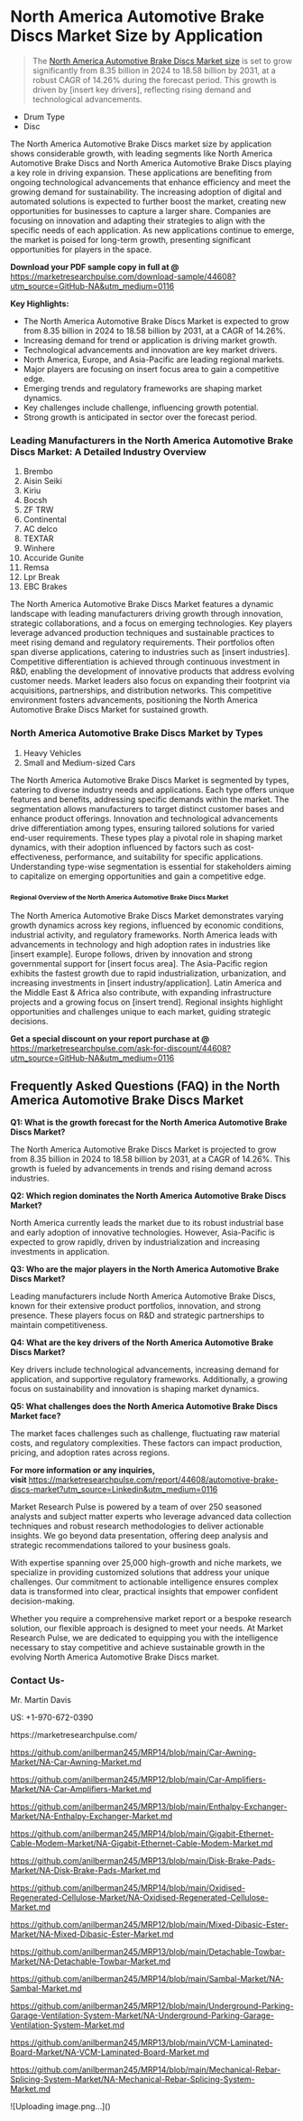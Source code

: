 <h1>North America Automotive Brake Discs Market&nbsp;Size by Application</h1><blockquote><p>The <a href="https://marketresearchpulse.com/download-sample/44608?utm_source=GitHub-NA&amp;utm_medium=0116">North America Automotive Brake Discs Market size</a> is set to grow significantly from 8.35 billion in 2024 to 18.58 billion by 2031, at a robust CAGR of 14.26% during the forecast period. This growth is driven by [insert key drivers], reflecting rising demand and technological advancements.</p></blockquote><ul><li>Drum Type<li> Disc</li></ul><p>The North America Automotive Brake Discs market size by application shows considerable growth, with leading segments like North America Automotive Brake Discs and North America Automotive Brake Discs playing a key role in driving expansion. These applications are benefiting from ongoing technological advancements that enhance efficiency and meet the growing demand for sustainability. The increasing adoption of digital and automated solutions is expected to further boost the market, creating new opportunities for businesses to capture a larger share. Companies are focusing on innovation and adapting their strategies to align with the specific needs of each application. As new applications continue to emerge, the market is poised for long-term growth, presenting significant opportunities for players in the space.</p><p><strong>Download your PDF sample copy in full at @ </strong><a href="https://marketresearchpulse.com/download-sample/44608?utm_source=GitHub-NA&amp;utm_medium=0116">https://marketresearchpulse.com/download-sample/44608?utm_source=GitHub-NA&amp;utm_medium=0116</a></p><p><strong>Key Highlights: </strong></p><ul><li>The North America Automotive Brake Discs Market is expected to grow from 8.35 billion in 2024 to 18.58 billion by 2031, at a CAGR of 14.26%.</li><li>Increasing demand for trend or application is driving market growth.</li><li>Technological advancements and innovation are key market drivers.</li><li>North America, Europe, and Asia-Pacific are leading regional markets.</li><li>Major players are focusing on insert focus area to gain a competitive edge.</li><li>Emerging trends and regulatory frameworks are shaping market dynamics.</li><li>Key challenges include challenge, influencing growth potential.</li><li>Strong growth is anticipated in sector over the forecast period.</li></ul><h3>Leading Manufacturers in the North America Automotive Brake Discs Market: A Detailed Industry Overview</h3><ol><li>Brembo</li><li>Aisin Seiki</li><li>Kiriu</li><li>Bocsh</li><li>ZF TRW</li><li>Continental</li><li>AC delco</li><li>TEXTAR</li><li>Winhere</li><li>Accuride Gunite</li><li>Remsa</li><li>Lpr Break</li><li>EBC Brakes</li></ol><div class="flex max-w-full flex-col flex-grow"><div class="min-h-8 text-message flex w-full flex-col items-end gap-2 whitespace-normal break-words [.text-message+&amp;]:mt-5" dir="auto" data-message-author-role="assistant" data-message-id="fd8432e4-4910-450d-b182-61b7bfb0a01f" data-message-model-slug="gpt-4o"><div class="flex w-full flex-col gap-1 empty:hidden first:pt-[3px]"><div class="markdown prose w-full break-words dark:prose-invert light"><p>The North America Automotive Brake Discs Market features a dynamic landscape with leading manufacturers driving growth through innovation, strategic collaborations, and a focus on emerging technologies. Key players leverage advanced production techniques and sustainable practices to meet rising demand and regulatory requirements. Their portfolios often span diverse applications, catering to industries such as [insert industries]. Competitive differentiation is achieved through continuous investment in R&amp;D, enabling the development of innovative products that address evolving customer needs. Market leaders also focus on expanding their footprint via acquisitions, partnerships, and distribution networks. This competitive environment fosters advancements, positioning the North America Automotive Brake Discs Market for sustained growth.</p></div></div></div></div><h3>North America Automotive Brake Discs Market by Types</h3><ol><li>Heavy Vehicles<li> Small and Medium-sized Cars</li></ol><div class="flex max-w-full flex-col flex-grow"><div class="min-h-8 text-message flex w-full flex-col items-end gap-2 whitespace-normal break-words [.text-message+&amp;]:mt-5" dir="auto" data-message-author-role="assistant" data-message-id="084470be-0bb7-4664-bddf-5156b4f41249" data-message-model-slug="gpt-4o-mini"><div class="flex w-full flex-col gap-1 empty:hidden first:pt-[3px]"><div class="markdown prose w-full break-words dark:prose-invert light"><p>The North America Automotive Brake Discs Market is segmented by types, catering to diverse industry needs and applications. Each type offers unique features and benefits, addressing specific demands within the market. The segmentation allows manufacturers to target distinct customer bases and enhance product offerings. Innovation and technological advancements drive differentiation among types, ensuring tailored solutions for varied end-user requirements. These types play a pivotal role in shaping market dynamics, with their adoption influenced by factors such as cost-effectiveness, performance, and suitability for specific applications. Understanding type-wise segmentation is essential for stakeholders aiming to capitalize on emerging opportunities and gain a competitive edge.</p></div></div></div></div><h3><span style="font-size: 11px;">Regional Overview of the North America Automotive Brake Discs Market</span></h3><div class="flex max-w-full flex-col flex-grow"><div class="min-h-8 text-message flex w-full flex-col items-end gap-2 whitespace-normal break-words [.text-message+&amp;]:mt-5" dir="auto" data-message-author-role="assistant" data-message-id="e9038762-ce64-4e30-91c9-9bd413514231" data-message-model-slug="gpt-4o-mini"><div class="flex w-full flex-col gap-1 empty:hidden first:pt-[3px]"><div class="markdown prose w-full break-words dark:prose-invert light"><p>The North America Automotive Brake Discs Market demonstrates varying growth dynamics across key regions, influenced by economic conditions, industrial activity, and regulatory frameworks. North America leads with advancements in technology and high adoption rates in industries like [insert example]. Europe follows, driven by innovation and strong governmental support for [insert focus area]. The Asia-Pacific region exhibits the fastest growth due to rapid industrialization, urbanization, and increasing investments in [insert industry/application]. Latin America and the Middle East &amp; Africa also contribute, with expanding infrastructure projects and a growing focus on [insert trend]. Regional insights highlight opportunities and challenges unique to each market, guiding strategic decisions.</p></div></div></div></div><p><strong>Get a special discount on your report purchase at @ </strong><a href="https://marketresearchpulse.com/ask-for-discount/44608?utm_source=GitHub-NA&amp;utm_medium=0116">https://marketresearchpulse.com/ask-for-discount/44608?utm_source=GitHub-NA&amp;utm_medium=0116</a></p><h2>Frequently Asked Questions (FAQ) in the North America Automotive Brake Discs Market</h2><p><strong>Q1: What is the growth forecast for the North America Automotive Brake Discs Market?</strong></p><p>The North America Automotive Brake Discs Market is projected to grow from 8.35 billion in 2024 to 18.58 billion by 2031, at a CAGR of 14.26%. This growth is fueled by advancements in trends and rising demand across industries.</p><p><strong>Q2: Which region dominates the North America Automotive Brake Discs Market?</strong></p><p>North America currently leads the market due to its robust industrial base and early adoption of innovative technologies. However, Asia-Pacific is expected to grow rapidly, driven by industrialization and increasing investments in application.</p><p><strong>Q3: Who are the major players in the North America Automotive Brake Discs Market?</strong></p><p>Leading manufacturers include North America Automotive Brake Discs, known for their extensive product portfolios, innovation, and strong presence. These players focus on R&amp;D and strategic partnerships to maintain competitiveness.</p><p><strong>Q4: What are the key drivers of the North America Automotive Brake Discs Market?</strong></p><p>Key drivers include technological advancements, increasing demand for application, and supportive regulatory frameworks. Additionally, a growing focus on sustainability and innovation is shaping market dynamics.</p><p><strong>Q5: What challenges does the North America Automotive Brake Discs Market face?</strong></p><p>The market faces challenges such as challenge, fluctuating raw material costs, and regulatory complexities. These factors can impact production, pricing, and adoption rates across regions.</p><p><strong>For more information or any inquiries, visit&nbsp;</strong><a href="https://marketresearchpulse.com/report/44608/automotive-brake-discs-market?utm_source=Linkedin&utm_medium=0116">https://marketresearchpulse.com/report/44608/automotive-brake-discs-market?utm_source=Linkedin&utm_medium=0116</a></p><p>Market Research Pulse is powered by a team of over 250 seasoned analysts and subject matter experts who leverage advanced data collection techniques and robust research methodologies to deliver actionable insights. We go beyond data presentation, offering deep analysis and strategic recommendations tailored to your business goals.</p><p>With expertise spanning over 25,000 high-growth and niche markets, we specialize in providing customized solutions that address your unique challenges. Our commitment to actionable intelligence ensures complex data is transformed into clear, practical insights that empower confident decision-making.</p><p>Whether you require a comprehensive market report or a bespoke research solution, our flexible approach is designed to meet your needs. At Market Research Pulse, we are dedicated to equipping you with the intelligence necessary to stay competitive and achieve sustainable growth in the evolving North America Automotive Brake Discs market.</p><h3><strong>Contact Us-</strong></h3><p>Mr. Martin Davis</p><p>US: +1-970-672-0390</p><p>https://marketresearchpulse.com/</p><p><a href="https://github.com/anilberman245/MRP14/blob/main/Car-Awning-Market/NA-Car-Awning-Market.md">https://github.com/anilberman245/MRP14/blob/main/Car-Awning-Market/NA-Car-Awning-Market.md</a></p><p><a href="https://github.com/anilberman245/MRP12/blob/main/Car-Amplifiers-Market/NA-Car-Amplifiers-Market.md">https://github.com/anilberman245/MRP12/blob/main/Car-Amplifiers-Market/NA-Car-Amplifiers-Market.md</a></p><p><a href="https://github.com/anilberman245/MRP13/blob/main/Enthalpy-Exchanger-Market/NA-Enthalpy-Exchanger-Market.md">https://github.com/anilberman245/MRP13/blob/main/Enthalpy-Exchanger-Market/NA-Enthalpy-Exchanger-Market.md</a></p><p><a href="https://github.com/anilberman245/MRP14/blob/main/Gigabit-Ethernet-Cable-Modem-Market/NA-Gigabit-Ethernet-Cable-Modem-Market.md">https://github.com/anilberman245/MRP14/blob/main/Gigabit-Ethernet-Cable-Modem-Market/NA-Gigabit-Ethernet-Cable-Modem-Market.md</a></p><p><a href="https://github.com/anilberman245/MRP13/blob/main/Disk-Brake-Pads-Market/NA-Disk-Brake-Pads-Market.md">https://github.com/anilberman245/MRP13/blob/main/Disk-Brake-Pads-Market/NA-Disk-Brake-Pads-Market.md</a></p><p><a href="https://github.com/anilberman245/MRP14/blob/main/Oxidised-Regenerated-Cellulose-Market/NA-Oxidised-Regenerated-Cellulose-Market.md">https://github.com/anilberman245/MRP14/blob/main/Oxidised-Regenerated-Cellulose-Market/NA-Oxidised-Regenerated-Cellulose-Market.md</a></p><p><a href="https://github.com/anilberman245/MRP12/blob/main/Mixed-Dibasic-Ester-Market/NA-Mixed-Dibasic-Ester-Market.md">https://github.com/anilberman245/MRP12/blob/main/Mixed-Dibasic-Ester-Market/NA-Mixed-Dibasic-Ester-Market.md</a></p><p><a href="https://github.com/anilberman245/MRP13/blob/main/Detachable-Towbar-Market/NA-Detachable-Towbar-Market.md">https://github.com/anilberman245/MRP13/blob/main/Detachable-Towbar-Market/NA-Detachable-Towbar-Market.md</a></p><p><a href="https://github.com/anilberman245/MRP14/blob/main/Sambal-Market/NA-Sambal-Market.md">https://github.com/anilberman245/MRP14/blob/main/Sambal-Market/NA-Sambal-Market.md</a></p><p><a href="https://github.com/anilberman245/MRP12/blob/main/Underground-Parking-Garage-Ventilation-System-Market/NA-Underground-Parking-Garage-Ventilation-System-Market.md">https://github.com/anilberman245/MRP12/blob/main/Underground-Parking-Garage-Ventilation-System-Market/NA-Underground-Parking-Garage-Ventilation-System-Market.md</a></p><p><a href="https://github.com/anilberman245/MRP13/blob/main/VCM-Laminated-Board-Market/NA-VCM-Laminated-Board-Market.md">https://github.com/anilberman245/MRP13/blob/main/VCM-Laminated-Board-Market/NA-VCM-Laminated-Board-Market.md</a></p><p><a href="https://github.com/anilberman245/MRP14/blob/main/Mechanical-Rebar-Splicing-System-Market/NA-Mechanical-Rebar-Splicing-System-Market.md">https://github.com/anilberman245/MRP14/blob/main/Mechanical-Rebar-Splicing-System-Market/NA-Mechanical-Rebar-Splicing-System-Market.md</a></p>
![Uploading image.png…]()
